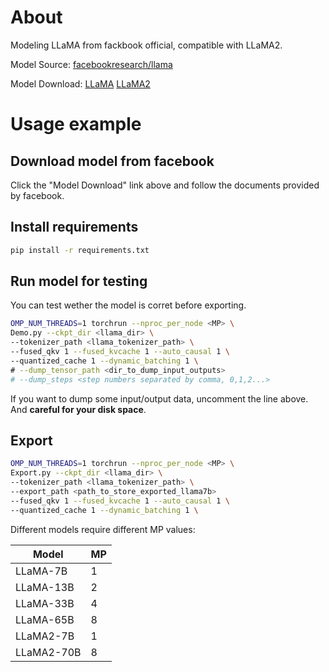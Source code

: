 # About

Modeling LLaMA from fackbook official, compatible with LLaMA2.

Model Source: [facebookresearch/llama](https://github.com/facebookresearch/llama/)

Model Download: [LLaMA](https://github.com/facebookresearch/llama/tree/llama_v1#llama) [LLaMA2](https://github.com/facebookresearch/llama/#download)

# Usage example

## Download model from facebook

Click the "Model Download" link above and follow the documents provided by facebook.

## Install requirements

```bash
pip install -r requirements.txt
```

## Run model for testing

You can test wether the model is corret before exporting.

```bash
OMP_NUM_THREADS=1 torchrun --nproc_per_node <MP> \
Demo.py --ckpt_dir <llama_dir> \
--tokenizer_path <llama_tokenizer_path> \
--fused_qkv 1 --fused_kvcache 1 --auto_causal 1 \
--quantized_cache 1 --dynamic_batching 1 \
# --dump_tensor_path <dir_to_dump_input_outputs>
# --dump_steps <step numbers separated by comma, 0,1,2...>
```

If you want to dump some input/output data, uncomment the line above. And **careful for your disk space**.

## Export

```bash
OMP_NUM_THREADS=1 torchrun --nproc_per_node <MP> \
Export.py --ckpt_dir <llama_dir> \
--tokenizer_path <llama_tokenizer_path> \
--export_path <path_to_store_exported_llama7b>
--fused_qkv 1 --fused_kvcache 1 --auto_causal 1 \
--quantized_cache 1 --dynamic_batching 1 \
```

Different models require different MP values:

|  Model | MP |
|--------|----|
| LLaMA-7B     | 1  |
| LLaMA-13B    | 2  |
| LLaMA-33B    | 4  |
| LLaMA-65B    | 8  |
| LLaMA2-7B     | 1  |
| LLaMA2-70B    | 8  |
